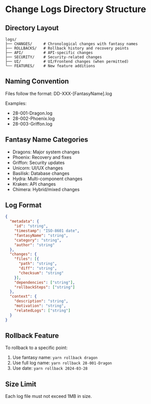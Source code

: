 # Change Logs Directory Structure

## Directory Layout
```
logs/
├── CHANGES/     # Chronological changes with fantasy names
├── ROLLBACKS/   # Rollback history and recovery points
├── API/         # API-specific changes
├── SECURITY/    # Security-related changes
├── UI/          # UI/Frontend changes (when permitted)
└── FEATURES/    # New feature additions
```

## Naming Convention
Files follow the format: DD-XXX-[FantasyName].log

Examples:
- 28-001-Dragon.log
- 28-002-Phoenix.log
- 28-003-Griffon.log

## Fantasy Name Categories
- Dragons: Major system changes
- Phoenix: Recovery and fixes
- Griffon: Security updates
- Unicorn: UI/UX changes
- Basilisk: Database changes
- Hydra: Multi-component changes
- Kraken: API changes
- Chimera: Hybrid/mixed changes

## Log Format
```json
{
  "metadata": {
    "id": "string",
    "timestamp": "ISO-8601 date",
    "fantasyName": "string",
    "category": "string",
    "author": "string"
  },
  "changes": {
    "files": [{
      "path": "string",
      "diff": "string",
      "checksum": "string"
    }],
    "dependencies": ["string"],
    "rollbackSteps": ["string"]
  },
  "context": {
    "description": "string",
    "motivation": "string",
    "relatedLogs": ["string"]
  }
}
```

## Rollback Feature
To rollback to a specific point:
1. Use fantasy name: `yarn rollback dragon`
2. Use full log name: `yarn rollback 28-001-Dragon`
3. Use date: `yarn rollback 2024-03-28`

## Size Limit
Each log file must not exceed 1MB in size.